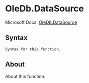 ---
---

# OleDb.DataSource

Microsoft Docs: [OleDb.DataSource](https://docs.microsoft.com/en-us/powerquery-m/oledb-datasource)

## Syntax

```
Syntax for this function.
```

## About

About this function.

